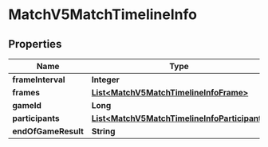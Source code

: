 

# MatchV5MatchTimelineInfo


## Properties

| Name | Type | Description | Notes |
|------------ | ------------- | ------------- | -------------|
|**frameInterval** | **Integer** |  |  |
|**frames** | [**List&lt;MatchV5MatchTimelineInfoFrame&gt;**](MatchV5MatchTimelineInfoFrame.md) |  |  |
|**gameId** | **Long** |  |  [optional] |
|**participants** | [**List&lt;MatchV5MatchTimelineInfoParticipant&gt;**](MatchV5MatchTimelineInfoParticipant.md) |  |  [optional] |
|**endOfGameResult** | **String** |  |  [optional] |



